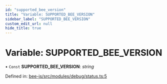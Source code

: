 ```yaml
---
id: "supported_bee_version"
title: "Variable: SUPPORTED_BEE_VERSION"
sidebar_label: "SUPPORTED_BEE_VERSION"
custom_edit_url: null
hide_title: true
---
```


# Variable: SUPPORTED\_BEE\_VERSION

• `Const` **SUPPORTED\_BEE\_VERSION**: *string*

Defined in: [bee-js/src/modules/debug/status.ts:5](https://github.com/ethersphere/bee-js/blob/7260ee1/src/modules/debug/status.ts#L5)
